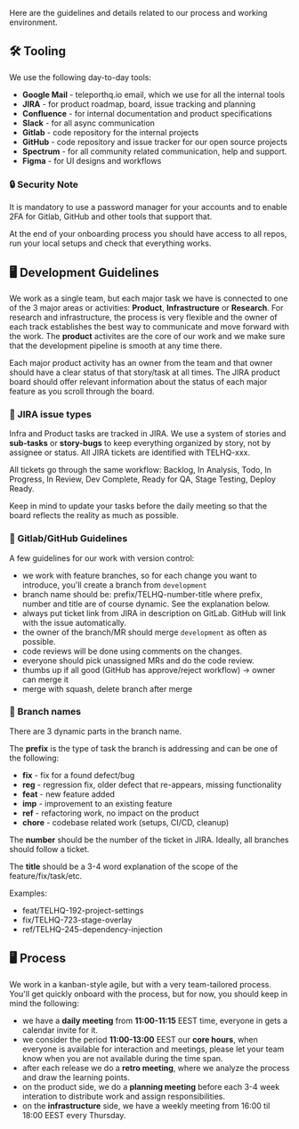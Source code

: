 Here are the guidelines and details related to our process and working environment.

## 🛠️ Tooling

We use the following day-to-day tools:
* **Google Mail** - teleporthq.io email, which we use for all the internal tools
* **JIRA** - for product roadmap, board, issue tracking and planning
* **Confluence** - for internal documentation and product specifications
* **Slack** - for all async communication
* **Gitlab** - code repository for the internal projects
* **GitHub** - code repository and issue tracker for our open source projects
* **Spectrum** - for all community related communication, help and support.
* **Figma** - for UI designs and workflows

### 🔒 Security Note
It is mandatory to use a password manager for your accounts and to enable 2FA for Gitlab, GitHub and other tools that support that.

At the end of your onboarding process you should have access to all repos, run your local setups and check that everything works.

## 🖥️ Development Guidelines
We work as a single team, but each major task we have is connected to one of the 3 major areas or activities: **Product**, **Infrastructure** or **Research**. For research and infrastructure, the process is very flexible and the owner of each track establishes the best way to communicate and move forward with the work. The **product** activites are the core of our work and we make sure that the development pipeline is smooth at any time there. 

Each major product activity has an owner from the team and that owner should have a clear status of that story/task at all times. The JIRA product board should offer relevant information about the status of each major feature as you scroll through the board.

### 🎫 JIRA issue types
Infra and Product tasks are tracked in JIRA. We use a system of stories and **sub-tasks** or **story-bugs** to keep everything organized by story, not by assignee or status. All JIRA tickets are identified with TELHQ-xxx.

All tickets go through the same workflow: Backlog, In Analysis, Todo, In Progress, In Review, Dev Complete, Ready for QA, Stage Testing, Deploy Ready.

Keep in mind to update your tasks before the daily meeting so that the board reflects the reality as much as possible.

### 📜 Gitlab/GitHub Guidelines

A few guidelines for our work with version control:
* we work with feature branches, so for each change you want to introduce, you'll create a branch from `development`
* branch name should be: prefix/TELHQ-number-title where prefix, number and title are of course dynamic. See the explanation below.
* always put ticket link from JIRA in description on GitLab. GitHub will link with the issue automatically.
* the owner of the branch/MR should merge `development` as often as possible.
* code reviews will be done using comments on the changes.
* everyone should pick unassigned MRs and do the code review.
* thumbs up if all good (GitHub has approve/reject workflow) → owner can merge it
* merge with squash, delete branch after merge

### 🥦 Branch names

There are 3 dynamic parts in the branch name.

The **prefix** is the type of task the branch is addressing and can be one of the following:
* **fix** - fix for a found defect/bug
* **reg** - regression fix, older defect that re-appears, missing functionality
* **feat** - new feature added
* **imp** - improvement to an existing feature
* **ref** - refactoring work, no impact on the product
* **chore** - codebase related work (setups, CI/CD, cleanup)

The **number** should be the number of the ticket in JIRA. Ideally, all branches should follow a ticket.

The **title** should be a 3-4 word explanation of the scope of the feature/fix/task/etc.

Examples:
* feat/TELHQ-192-project-settings
* fix/TELHQ-723-stage-overlay
* ref/TELHQ-245-dependency-injection

## 🖥️ Process
We work in a kanban-style agile, but with a very team-tailored process. You'll get quickly onboard with the process, but for now, you should keep in mind the following:
* we have a **daily meeting** from **11:00-11:15** EEST time, everyone in gets a calendar invite for it.
* we consider the period **11:00-13:00** EEST our **core hours**, when everyone is available for interaction and meetings, please let your team know when you are not available during the time span.
* after each release we do a **retro meeting**, where we analyze the process and draw the learning points.
* on the product side, we do a **planning meeting** before each 3-4 week interation to distribute work and assign responsibilities.
* on the **infrastructure** side, we have a weekly meeting from 16:00 til 18:00 EEST every Thursday.
